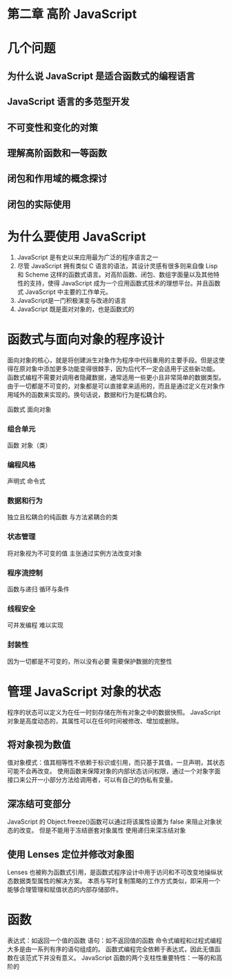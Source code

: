 # 第二章 高阶 JavaScript
# 几个问题
## 为什么说 JavaScript 是适合函数式的编程语言
## JavaScript 语言的多范型开发
## 不可变性和变化的对策
## 理解高阶函数和一等函数
## 闭包和作用域的概念探讨
## 闭包的实际使用
# 为什么要使用 JavaScript
1.  JavaScript 是有史以来应用最为广泛的程序语言之一
2. 尽管 JavaScript 拥有类似 C 语言的语法，其设计灵感有很多则来自像 Lisp 和 Scheme 这样的函数式语言。对高阶函数、闭包、数组字面量以及其他特性的支持，使得 JavaScript 成为一个应用函数式技术的理想平台。并且函数式 JavaScript 中主要的工作单元。
3. JavaScript是一门积极演变与改进的语言
4. JavaScript 既是面对对象的，也是函数式的
# 函数式与面向对象的程序设计
面向对象的核心，就是将创建派生对象作为程序中代码重用的主要手段。但是这使得在原对象中添加更多功能变得很棘手，因为后代不一定会适用于这些新功能。
函数式编程不需要对调用者隐藏数据，通常适用一些更小且非常简单的数据类型。由于一切都是不可变的，对象都是可以直接拿来适用的，而且是通过定义在对象作用域外的函数来实现的。换句话说，数据和行为是松耦合的。

函数式
面向对象
### 组合单元
函数
对象（类）
### 编程风格
声明式
命令式

### 数据和行为
独立且松耦合的纯函数
与方法紧耦合的类

### 状态管理
将对象视为不可变的值
主张通过实例方法改变对象
### 程序流控制
函数与递归
循环与条件
### 线程安全
可并发编程
难以实现
### 封装性
因为一切都是不可变的，所以没有必要
需要保护数据的完整性

# 管理 JavaScript 对象的状态
程序的状态可以定义为在任一时刻存储在所有对象之中的数据快照。
JavaScript 对象是高度动态的，其属性可以在任何时间被修改、增加或删除。
## 将对象视为数值
值对象模式：值其相等性不依赖于标识或引用，而只基于其值，一旦声明，其状态可能不会再改变。
使用函数来保障对象的内部状态访问权限，通过一个对象字面接口来公开一小部分方法给调用者，可以有自己的伪私有变量。
## 深冻结可变部分
JavaScript 的 Object.freeze()函数可以通过将该属性设置为 false 来阻止对象状态的改变。
但是不能用于冻结嵌套对象属性
使用递归来深冻结对象
## 使用 Lenses 定位并修改对象图
Lenses 也被称为函数式引用，是函数式程序设计中用于访问和不可改变地操纵状态数据类型属性的解决方案。
本质与写时复制策略的工作方式类似，即采用一个能够合理管理和赋值状态的内部存储部件。
# 函数
表达式：如返回一个值的函数
语句：如不返回值的函数
命令式编程和过程式编程大多是由一系列有序的语句组成的。
函数式编程完全依赖于表达式，因此无值函数在该范式下并没有意义。
JavaScript 函数的两个支柱性重要特性：一等的和高阶的
